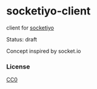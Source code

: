 # socketiyo-client

client for [socketiyo](../socketiyo/readme.md)

Status: draft

Concept inspired by socket.io



### License

[CC0](./license.txt)